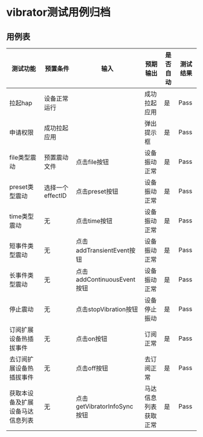 # vibrator测试用例归档

## 用例表

| 测试功能             | 预置条件                         | 输入                      | 预期输出       | 是否自动 | 测试结果 |
| ---------------- | ---------------------------- | ----------------------- | ---------- | ---- | ---- |
| 拉起hap | 设备正常运行                       |                         | 成功拉起应用     | 是    | Pass |
| 申请权限             | 成功拉起应用                       |                         | 弹出提示框      | 是    | Pass |
| file类型震动         | 预置震动文件                       | 点击file按钮                | 设备振动正常     | 是    | Pass |
| preset类型震动       | 选择一个effectID                 | 点击preset按钮              | 设备振动正常     | 是    | Pass |
| time类型震动         | 无                            | 点击time按钮                | 设备振动正常     | 是    | Pass |
| 短事件类型震动          | 无                            | 点击addTransientEvent按钮   | 设备振动正常     | 是    | Pass |
| 长事件类型震动          | 无                            | 点击addContinuousEvent按钮  | 设备振动正常     | 是    | Pass |
| 停止震动             | 无                            | 点击stopVibration按钮       | 设备停止振动     | 是    | Pass |
| 订阅扩展设备热插拔事件      | 无                            | 点击on按钮                  | 订阅正常       | 是    | Pass |
| 去订阅扩展设备热插拔事件     | 无                            | 点击off按钮                 | 去订阅正常      | 是    | Pass |
| 获取本设备及扩展设备马达信息列表 | 无                            | 点击getVibratorInfoSync按钮 | 马达信息列表获取正常 | 是    | Pass |
